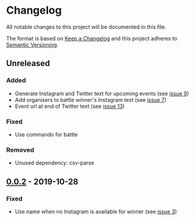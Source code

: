 # Changelog

All notable changes to this project will be documented in this file.

The format is based on [Keep a Changelog](http://keepachangelog.com/en/1.0.0/)
and this project adheres to [Semantic Versioning](http://semver.org/spec/v2.0.0.html).

## Unreleased

### Added
- Generate Instagram and Twitter text for upcoming events (see [issue 9](https://github.com/dancehall-battle/social-media-text-generator/issues/9))
- Add organisers to battle winner's Instagram text (see [issue 7](https://github.com/dancehall-battle/social-media-text-generator/issues/7))
- Event url at end of Twitter text (see [issue 13](https://github.com/dancehall-battle/social-media-text-generator/issues/13))

### Fixed
- Use commando for battle

### Removed
- Unused dependency: csv-parse

## [0.0.2] - 2019-10-28

### Fixed
- Use name when no Instagram is available for winner (see [issue 3](https://github.com/dancehall-battle/social-media-text-generator/issues/3))

[0.0.2]: https://github.com/dancehall-battle/social-media-text-generator/compare/v0.0.1...v0.0.2

